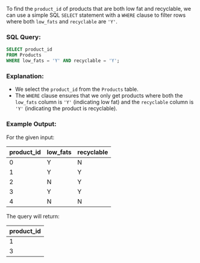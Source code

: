 To find the `product_id` of products that are both low fat and recyclable, we can use a simple SQL `SELECT` statement with a `WHERE` clause to filter rows where both `low_fats` and `recyclable` are `'Y'`.

### SQL Query:

```sql
SELECT product_id
FROM Products
WHERE low_fats = 'Y' AND recyclable = 'Y';
```

### Explanation:
- We select the `product_id` from the `Products` table.
- The `WHERE` clause ensures that we only get products where both the `low_fats` column is `'Y'` (indicating low fat) and the `recyclable` column is `'Y'` (indicating the product is recyclable).

### Example Output:
For the given input:

| product_id  | low_fats | recyclable |
|-------------|----------|------------|
| 0           | Y        | N          |
| 1           | Y        | Y          |
| 2           | N        | Y          |
| 3           | Y        | Y          |
| 4           | N        | N          |

The query will return:

| product_id  |
|-------------|
| 1           |
| 3           |
